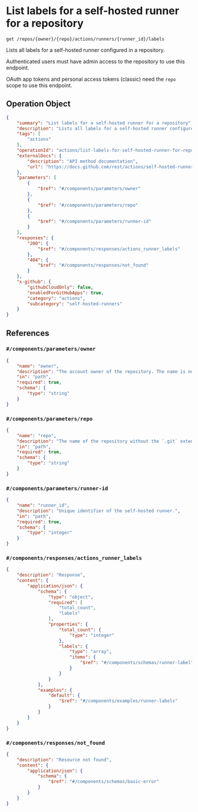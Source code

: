 # List labels for a self-hosted runner for a repository

`get /repos/{owner}/{repo}/actions/runners/{runner_id}/labels`

Lists all labels for a self-hosted runner configured in a repository.

Authenticated users must have admin access to the repository to use this endpoint.

OAuth app tokens and personal access tokens (classic) need the `repo` scope to use this endpoint.

## Operation Object

```json
{
    "summary": "List labels for a self-hosted runner for a repository",
    "description": "Lists all labels for a self-hosted runner configured in a repository.\n\nAuthenticated users must have admin access to the repository to use this endpoint.\n\nOAuth app tokens and personal access tokens (classic) need the `repo` scope to use this endpoint.",
    "tags": [
        "actions"
    ],
    "operationId": "actions/list-labels-for-self-hosted-runner-for-repo",
    "externalDocs": {
        "description": "API method documentation",
        "url": "https://docs.github.com/rest/actions/self-hosted-runners#list-labels-for-a-self-hosted-runner-for-a-repository"
    },
    "parameters": [
        {
            "$ref": "#/components/parameters/owner"
        },
        {
            "$ref": "#/components/parameters/repo"
        },
        {
            "$ref": "#/components/parameters/runner-id"
        }
    ],
    "responses": {
        "200": {
            "$ref": "#/components/responses/actions_runner_labels"
        },
        "404": {
            "$ref": "#/components/responses/not_found"
        }
    },
    "x-github": {
        "githubCloudOnly": false,
        "enabledForGitHubApps": true,
        "category": "actions",
        "subcategory": "self-hosted-runners"
    }
}
```

## References

### `#/components/parameters/owner`

```json
{
    "name": "owner",
    "description": "The account owner of the repository. The name is not case sensitive.",
    "in": "path",
    "required": true,
    "schema": {
        "type": "string"
    }
}
```

### `#/components/parameters/repo`

```json
{
    "name": "repo",
    "description": "The name of the repository without the `.git` extension. The name is not case sensitive.",
    "in": "path",
    "required": true,
    "schema": {
        "type": "string"
    }
}
```

### `#/components/parameters/runner-id`

```json
{
    "name": "runner_id",
    "description": "Unique identifier of the self-hosted runner.",
    "in": "path",
    "required": true,
    "schema": {
        "type": "integer"
    }
}
```

### `#/components/responses/actions_runner_labels`

```json
{
    "description": "Response",
    "content": {
        "application/json": {
            "schema": {
                "type": "object",
                "required": [
                    "total_count",
                    "labels"
                ],
                "properties": {
                    "total_count": {
                        "type": "integer"
                    },
                    "labels": {
                        "type": "array",
                        "items": {
                            "$ref": "#/components/schemas/runner-label"
                        }
                    }
                }
            },
            "examples": {
                "default": {
                    "$ref": "#/components/examples/runner-labels"
                }
            }
        }
    }
}
```

### `#/components/responses/not_found`

```json
{
    "description": "Resource not found",
    "content": {
        "application/json": {
            "schema": {
                "$ref": "#/components/schemas/basic-error"
            }
        }
    }
}
```